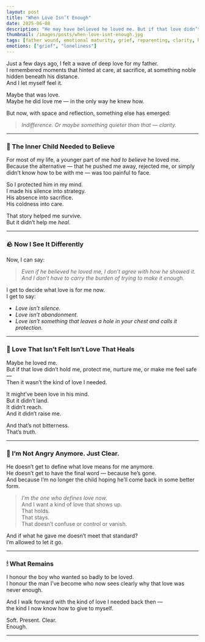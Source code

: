 ```yaml
---
layout: post
title: "When Love Isn’t Enough"
date: 2025-06-08
description: "He may have believed he loved me. But if that love didn’t hold me, protect me, or help me grow — then it wasn’t enough. And I get to say that now."
thumbnail: /images/posts/when-love-isnt-enough.jpg
tags: [father wound, emotional maturity, grief, reparenting, clarity, healing]
emotions: ["grief", "loneliness"]
---
```


Just a few days ago, I felt a wave of deep love for my father.  
I remembered moments that hinted at care, at sacrifice, at something noble hidden beneath his distance.  
And I let myself feel it.

Maybe that was love.  
Maybe he did love me — in the only way he knew how.

But now, with space and reflection, something else has emerged:  
> *Indifference. Or maybe something quieter than that — clarity.*

---

### 🧠 The Inner Child Needed to Believe

For most of my life, a younger part of me *had to believe* he loved me.  
Because the alternative — that he pushed me away, rejected me, or simply didn’t know how to be with me — was too painful to face.

So I protected him in my mind.  
I made his silence into strategy.  
His absence into sacrifice.  
His coldness into care.

That story helped me survive.  
But it didn’t help me *heal*.

---

### 🪨 Now I See It Differently

Now, I can say:

> *Even if he believed he loved me, I don’t agree with how he showed it.*  
> *And I don’t have to carry the burden of trying to make it enough.*

I get to decide what love is for me now.  
I get to say:  
- *Love isn’t silence.*  
- *Love isn’t abandonment.*  
- *Love isn’t something that leaves a hole in your chest and calls it protection.*

---

### 🧭 Love That Isn’t Felt Isn’t Love That Heals

Maybe he loved me.  
But if that love didn’t hold me, protect me, nurture me, or make me feel safe —  
Then it wasn’t the kind of love I needed.

It might’ve been love in his mind.  
But it didn’t land.  
It didn’t reach.  
And it didn’t raise me.

And that’s not bitterness.  
That’s *truth*.

---

### 💬 I’m Not Angry Anymore. Just Clear.

He doesn’t get to define what love means for me anymore.  
He doesn’t get to have the final word — because he’s gone.  
And because I’m no longer the child hoping he’ll come back in some better form.

> *I’m the one who defines love now.*  
> And I want a kind of love that shows up.  
> That holds.  
> That stays.  
> That doesn’t confuse or control or vanish.

And if what he gave me doesn’t meet that standard?  
I’m allowed to let it go.

---

### 🕯 What Remains

I honour the boy who wanted so badly to be loved.  
I honour the man I’ve become who now sees clearly why that love was never enough.

And I walk forward with the kind of love I needed back then —  
the kind I now know how to give to myself.

Soft. Present. Clear.  
Enough.

---
